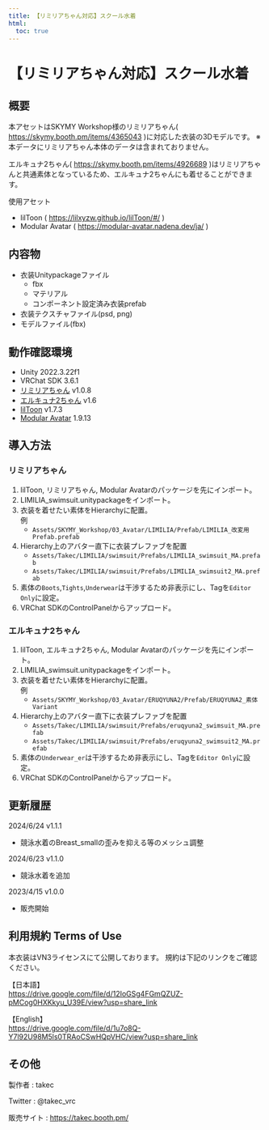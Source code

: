 ```yaml
---
title: 【リミリアちゃん対応】スクール水着
html:
  toc: true
---
```


# 【リミリアちゃん対応】スクール水着

## 概要
本アセットはSKYMY Workshop様のリミリアちゃん( https://skymy.booth.pm/items/4365043 )に対応した衣装の3Dモデルです。
※本データにリミリアちゃん本体のデータは含まれておりません。

エルキュナ2ちゃん( https://skymy.booth.pm/items/4926689 )はリミリアちゃんと共通素体となっているため、エルキュナ2ちゃんにも着せることができます。

使用アセット
* lilToon ( https://lilxyzw.github.io/lilToon/#/ )
* Modular Avatar ( https://modular-avatar.nadena.dev/ja/ )

## 内容物
* 衣装Unitypackageファイル
  * fbx
  * マテリアル
  * コンポーネント設定済み衣装prefab
* 衣装テクスチャファイル(psd, png)
* モデルファイル(fbx)

## 動作確認環境
* Unity 2022.3.22f1
* VRChat SDK 3.6.1
* [リミリアちゃん](https://skymy.booth.pm/items/4365043) v1.0.8
* [エルキュナ2ちゃん](https://skymy.booth.pm/items/4926689) v1.6
* [lilToon](https://lilxyzw.github.io/lilToon/#/) v1.7.3
* [Modular Avatar](https://modular-avatar.nadena.dev/ja/) 1.9.13

## 導入方法

### リミリアちゃん
1. lilToon, リミリアちゃん, Modular Avatarのパッケージを先にインポート。
2. LIMILIA_swimsuit.unitypackageをインポート。
3. 衣装を着せたい素体をHierarchyに配置。<br>
   例
   * `Assets/SKYMY_Workshop/03_Avatar/LIMILIA/Prefab/LIMILIA_改変用Prefab.prefab`
4. Hierarchy上のアバター直下に衣装プレファブを配置
   * `Assets/Takec/LIMILIA/swimsuit/Prefabs/LIMILIA_swimsuit_MA.prefab`
   * `Assets/Takec/LIMILIA/swimsuit/Prefabs/LIMILIA_swimsuit2_MA.prefab`
5. 素体の`Boots`,`Tights`,`Underwear`は干渉するため非表示にし、Tagを`Editor Only`に設定。
6. VRChat SDKのControlPanelからアップロード。

### エルキュナ2ちゃん
1. lilToon, エルキュナ2ちゃん, Modular Avatarのパッケージを先にインポート。
2. LIMILIA_swimsuit.unitypackageをインポート。
3. 衣装を着せたい素体をHierarchyに配置。<br>
   例
   * `Assets/SKYMY_Workshop/03_Avatar/ERUQYUNA2/Prefab/ERUQYUNA2_素体Variant`
4. Hierarchy上のアバター直下に衣装プレファブを配置
   * `Assets/Takec/LIMILIA/swimsuit/Prefabs/eruqyuna2_swimsuit_MA.prefab`
   * `Assets/Takec/LIMILIA/swimsuit/Prefabs/eruqyuna2_swimsuit2_MA.prefab`
5. 素体の`Underwear_er`は干渉するため非表示にし、Tagを`Editor Only`に設定。
6. VRChat SDKのControlPanelからアップロード。

## 更新履歴
2024/6/24 v1.1.1
* 競泳水着のBreast_smallの歪みを抑える等のメッシュ調整

2024/6/23 v1.1.0
* 競泳水着を追加

2023/4/15 v1.0.0
* 販売開始

## 利用規約 Terms of Use
本衣装はVN3ライセンスにて公開しております。
規約は下記のリンクをご確認ください。

【日本語】  
https://drive.google.com/file/d/12IoGSg4FGmQZUZ-pMCog0HXKkyu_U39E/view?usp=share_link

【English】  
https://drive.google.com/file/d/1u7o8Q-Y7l92U98M5ls0TRAoCSwHQpVHC/view?usp=share_link

## その他
製作者
: takec

Twitter
: @takec_vrc

販売サイト
: https://takec.booth.pm/